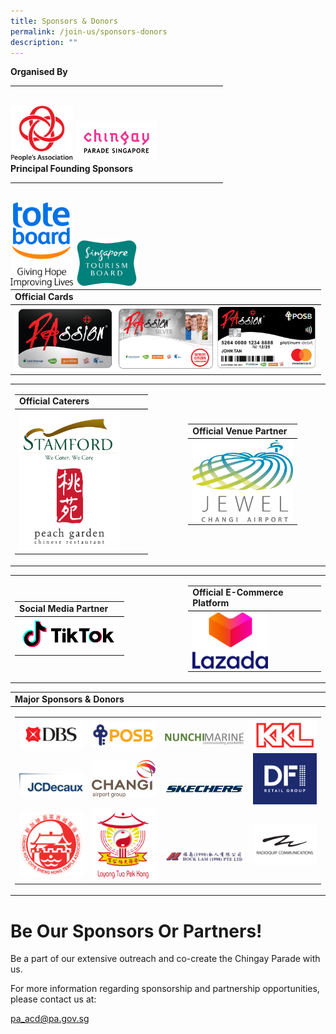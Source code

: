 ```yaml
---
title: Sponsors & Donors
permalink: /join-us/sponsors-donors
description: ""
---
```

<div style="width:340px;float:left;">
        <b>Organised By</b><br />
        <hr /><br />
        <img src="/images/Sponsors%20&%20Donors/pa-14-october-2019-18-19-28.png" alt="People's Association" style="width:100px;" />
        <img src="/images/Sponsors%20&%20Donors/chingay-(black)-31-october-2021-11-10-19.png" alt="Chingay Parade Singapore" style="width:130px;" />
    </div>
    <div style="width:340px;float:left;">
        <b>Principal Founding Sponsors</b><br />
        <hr /><br />
        <img src="/images/Sponsors%20&%20Donors/tote-board-23-october-2019-17-24-12.jpg" alt="Giving Hope Improving Lives" style="width:100px;" />
        <img src="/images/Sponsors%20&%20Donors/singapore-tourism-board-14-october-2019-18-29-42.png" alt="Singapore Tourism Board" style="width:100px;" />
    </div>

<table border="0" width="100%">
        <tr>
            <td style="border-bottom: 1px solid black;"><b>Official Cards</b></td>
        </tr>
        <tr>
            <td>
                <img src="/images/Sponsors%20&%20Donors/passioncard-black-01-december-2020-17-13-42.jpg" alt="PAssion Card Black" style="width:161px;float:left;" />
                <img src="/images/Sponsors%20&%20Donors/passioncard-silver-01-december-2020-17-13-59.jpg" alt="PAssion Card Silver" style="width:161px;float:left;" />
                <img src="/images/Sponsors%20&%20Donors/passioncard-posb-01-december-2020-17-14-51.jpg" alt="PAssion Card POSB" style="width:161px;float:left;" />
            </td>
        </tr>
    </table>
		
<table border="0" width="100%">
        <tr>
            <td width="45%">
                <table border="0" width="100%">
                    <tr>
                        <td style="border-bottom: 1px solid black;"><b>Official Caterers</b></td>
                    </tr>
                    <tr>
                        <td>
                            <img src="/images/Sponsors%20&%20Donors/stamford-catering-18-october-2019-16-40-27.png" alt="Stamford" style="width:161px;float:left;" />
                            <img src="/images/Sponsors%20&%20Donors/peach-garden-(colour)-14-october-2019-18-28-03.png" alt="Peach Garden" style="width:161px;float:left;" />
                        </td>
                    </tr>
                </table>
            </td>
            <td width="10%">&nbsp;</td>
            <td width="45%">
                <table border="0" width="100%">
                    <tr>
                        <td style="border-bottom: 1px solid black;"><b>Official Venue Partner</b></td>
                    </tr>
                    <tr>
                        <td>
                            <img src="/images/Sponsors%20&%20Donors/jewel-02-february-2021-19-11-10.jpg" alt="Jewel Changi Airport" style="width:161px;float:left;" />
                        </td>
                    </tr>
                </table>
            </td>
        </tr>
    </table>

<table border="0" width="100%">
        <tr>
            <td width="45%">
                <table border="0" width="100%">
                    <tr>
                        <td style="border-bottom: 1px solid black;"><b>Social Media Partner</b></td>
                    </tr>
                    <tr>
                        <td>
                            <img src="/images/Sponsors%20&%20Donors/tiktok-03-february-2021-10-52-58.png" alt="Tiktok" style="width:161px;float:left;" />
                        </td>
                    </tr>
                </table>
            </td>
            <td width="10%">&nbsp;</td>
            <td width="45%">
                <table border="0" width="100%">
                    <tr>
                        <td style="border-bottom: 1px solid black;"><b>Official E-Commerce Platform</b></td>
                    </tr>
                    <tr>
                        <td>
                            <img src="/images/Sponsors%20&%20Donors/lazada-02-february-2021-19-08-45.png" alt="Lazada" style="width:121px;float:left;" />
                        </td>
                    </tr>
                </table>
            </td>
        </tr>
    </table>
		
<table border="0" width="100%">
        <tr>
            <td style="border-bottom: 1px solid black;"><b>Major Sponsors & Donors</b></td>
        </tr>
        <tr>
            <td>
                <table border="0">
        <tr>
            <td>
                <img src="/images/Sponsors%20&%20Donors/dbs--21-january-2022-10-35-18.png" alt="DBS" style="width:161px;float:left;" />
            </td>
            <td>
                <img src="/images/Sponsors%20&%20Donors/posb-18-october-2019-16-39-35.png" alt="POSB" style="width:161px;float:left;" />
            </td>
            <td>
                <img src="/images/Sponsors%20&%20Donors/nunchimarine-10-january-2022-11-10-29.png" alt="Nunchi Marine" style="width:201px;float:left;padding-top:12px;" />
            </td>
            <td>
                <img src="/images/Sponsors%20&%20Donors/kkl-14-october-2019-18-47-18.png" alt="KKL" style="width:161px;float:left;" />
            </td>
        </tr>
        <tr>
            <td>
                <img src="/images/Sponsors%20&%20Donors/jcd-04-february-2022-20-39-40.jpeg" alt="JCDecaux" style="width:161px;float:left;padding-top:15%;" />
            </td>
            <td>
                <img src="/images/Sponsors%20&%20Donors/changi-airport-group-03-february-2022-18-05-40.png" alt="Changi Airport Group" style="width:161px;float:left;" />
            </td>
            <td>
                <img src="/images/Sponsors%20&%20Donors/sketchers-31-october-2021-10-42-19.png" alt="Skechers" style="width:161px;float:left;padding-top:25%;" />
            </td>
            <td>
                <img src="/images/Sponsors%20&%20Donors/dfi-retail-group-20-january-2022-15-08-36.png" alt="DFI" style="width:161px;float:left;" />
            </td>
        </tr>
        <tr>
            <td>
                <img src="/images/Sponsors%20&%20Donors/lorong-koo-chye-sheng-hong-14-october-2019-18-26-25.png" alt="Lorong Koo Chye Sheng Hong" style="width:161px;float:left;" />
            </td>
            <td>
                <img src="/images/Sponsors%20&%20Donors/loyang-tua-pek-gong-14-october-2019-18-26-36.jpg" alt="Loyang Tua Pek Gong" style="width:161px;float:left;" />
            </td>
            <td>
                <img src="/images/Sponsors%20&%20Donors/hock-lam-11-february-2021-21-54-16.png" alt="Hock Lam" style="width:161px;float:left;padding-top:25%;" />
            </td>
            <td>
                <img src="/images/Sponsors%20&%20Donors/radioquip-communications-14-october-2019-18-26-53.png" alt="Radioquip Communications" style="width:161px;float:left;" />
            </td>
        </tr>
    </table>
            </td>
        </tr>
    </table>
		
# **Be Our Sponsors Or Partners!**
Be a part of our extensive outreach and co-create the Chingay Parade with us.

For more information regarding sponsorship and partnership opportunities, please contact us at:

[pa_acd@pa.gov.sg](mailto:pa_acd@pa.gov.sg)